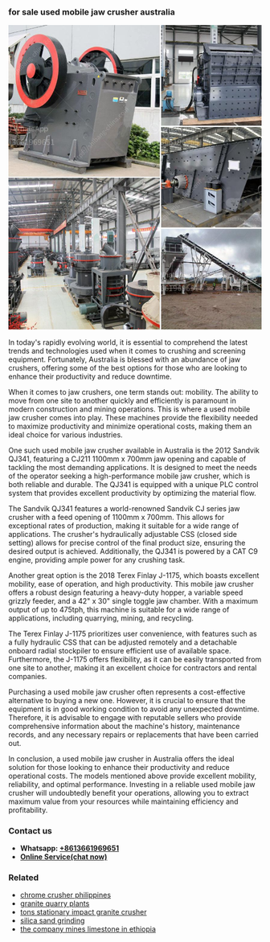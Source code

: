 <h3>for sale used mobile jaw crusher australia</h3><img src='1704791553.jpg' alt=''><p>In today's rapidly evolving world, it is essential to comprehend the latest trends and technologies used when it comes to crushing and screening equipment. Fortunately, Australia is blessed with an abundance of jaw crushers, offering some of the best options for those who are looking to enhance their productivity and reduce downtime.</p><p>When it comes to jaw crushers, one term stands out: mobility. The ability to move from one site to another quickly and efficiently is paramount in modern construction and mining operations. This is where a used mobile jaw crusher comes into play. These machines provide the flexibility needed to maximize productivity and minimize operational costs, making them an ideal choice for various industries.</p><p>One such used mobile jaw crusher available in Australia is the 2012 Sandvik QJ341, featuring a CJ211 1100mm x 700mm jaw opening and capable of tackling the most demanding applications. It is designed to meet the needs of the operator seeking a high-performance mobile jaw crusher, which is both reliable and durable. The QJ341 is equipped with a unique PLC control system that provides excellent productivity by optimizing the material flow.</p><p>The Sandvik QJ341 features a world-renowned Sandvik CJ series jaw crusher with a feed opening of 1100mm x 700mm. This allows for exceptional rates of production, making it suitable for a wide range of applications. The crusher's hydraulically adjustable CSS (closed side setting) allows for precise control of the final product size, ensuring the desired output is achieved. Additionally, the QJ341 is powered by a CAT C9 engine, providing ample power for any crushing task.</p><p>Another great option is the 2018 Terex Finlay J-1175, which boasts excellent mobility, ease of operation, and high productivity. This mobile jaw crusher offers a robust design featuring a heavy-duty hopper, a variable speed grizzly feeder, and a 42" x 30" single toggle jaw chamber. With a maximum output of up to 475tph, this machine is suitable for a wide range of applications, including quarrying, mining, and recycling.</p><p>The Terex Finlay J-1175 prioritizes user convenience, with features such as a fully hydraulic CSS that can be adjusted remotely and a detachable onboard radial stockpiler to ensure efficient use of available space. Furthermore, the J-1175 offers flexibility, as it can be easily transported from one site to another, making it an excellent choice for contractors and rental companies.</p><p>Purchasing a used mobile jaw crusher often represents a cost-effective alternative to buying a new one. However, it is crucial to ensure that the equipment is in good working condition to avoid any unexpected downtime. Therefore, it is advisable to engage with reputable sellers who provide comprehensive information about the machine's history, maintenance records, and any necessary repairs or replacements that have been carried out.</p><p>In conclusion, a used mobile jaw crusher in Australia offers the ideal solution for those looking to enhance their productivity and reduce operational costs. The models mentioned above provide excellent mobility, reliability, and optimal performance. Investing in a reliable used mobile jaw crusher will undoubtedly benefit your operations, allowing you to extract maximum value from your resources while maintaining efficiency and profitability.</p><h3>Contact us</h3><ul><li><strong>Whatsapp:&nbsp;<a href="https://wa.me/8613661969651">+8613661969651</a></strong></li><li><a href="https://swt.shibang-china.com/?git&amp;zhl&amp;for sale used mobile jaw crusher australia"><strong>Online Service(chat now)</strong></a></li></ul><h3>Related</h3><ul><li><a href='chrome crusher philippines.md'>chrome crusher philippines</a></li><li><a href='granite quarry plants.md'>granite quarry plants</a></li><li><a href='tons stationary impact granite crusher.md'>tons stationary impact granite crusher</a></li><li><a href='silica sand grinding.md'>silica sand grinding</a></li><li><a href='the company mines limestone in ethiopia.md'>the company mines limestone in ethiopia</a></li></ul>